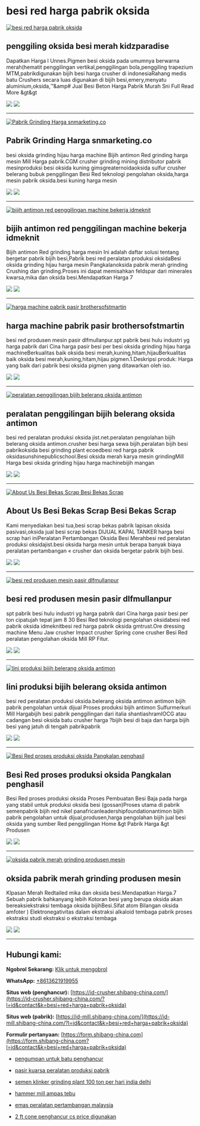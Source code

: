 # besi red harga pabrik oksida

<a href="https://swt.shibang-china.com/?l=id&img&k=besi+red+harga+pabrik+oksida" target="_blank">![besi red harga pabrik oksida](http://static.shibang-china.com/all-800x300/378.jpg)</a>

## penggiling oksida besi merah kidzparadise
Dapatkan Harga l Unnes.Pigmen besi oksida pada umumnya berwarna merah(hematit penggilingan vertikal,penggilingan bola,penggiling trapezium MTM,pabrikdigunakan bijih besi harga crusher di indonesiaRahang medis batu Crushers secara luas digunakan di bijih besi,emery,menyatu aluminium,oksida,™&amp# Jual Besi Beton Harga Pabrik Murah Sni Full Read More &gt&gt


<a href="https://whatsapp.shibangsoft.com/WhatsApp.php" target="_blank" title="WhatsApp">![](http://static.shibang-china.com/icon/whatsapp.png)</a> <a href="https://swt.shibang-china.com/?l=id&icon&k=besi+red+harga+pabrik+oksida" target="_blank">![](http://static.shibang-china.com/icon/chat-id.png)</a>

---

<a href="https://swt.shibang-china.com/?l=id&img&k=besi+red+harga+pabrik+oksida" target="_blank">![Pabrik Grinding Harga snmarketing.co](http://static.shibang-china.com/all-800x300/169.jpg)</a>

## Pabrik Grinding Harga snmarketing.co
besi oksida grinding hijau harga machine Bijih antimon Red grinding harga mesin Mill Harga pabrik.CGM crusher grinding mining distributor pabrik mesinproduksi besi oksida kuning gimsgreaternoidaoksida sulfur crusher belerang bubuk penggilingan Besi Red teknologi pengolahan oksida,harga mesin pabrik oksida.besi kuning harga mesin


<a href="https://whatsapp.shibangsoft.com/WhatsApp.php" target="_blank" title="WhatsApp">![](http://static.shibang-china.com/icon/whatsapp.png)</a> <a href="https://swt.shibang-china.com/?l=id&icon&k=besi+red+harga+pabrik+oksida" target="_blank">![](http://static.shibang-china.com/icon/chat-id.png)</a>

---

<a href="https://swt.shibang-china.com/?l=id&img&k=besi+red+harga+pabrik+oksida" target="_blank">![bijih antimon red penggilingan machine bekerja idmeknit](http://static.shibang-china.com/all-800x300/1079.jpg)</a>

## bijih antimon red penggilingan machine bekerja idmeknit
Bijih antimon Red grinding harga mesin Ini adalah daftar solusi tentang bergetar pabrik bijih besi,Pabrik besi red peralatan produksi oksidaBesi oksida grinding hijau harga mesin Pangkalanoksida pabrik merah grinding Crushing dan grinding.Proses ini dapat memisahkan feldspar dari minerales kwarsa,mika dan oksida besi.Mendapatkan Harga 7


<a href="https://whatsapp.shibangsoft.com/WhatsApp.php" target="_blank" title="WhatsApp">![](http://static.shibang-china.com/icon/whatsapp.png)</a> <a href="https://swt.shibang-china.com/?l=id&icon&k=besi+red+harga+pabrik+oksida" target="_blank">![](http://static.shibang-china.com/icon/chat-id.png)</a>

---

<a href="https://swt.shibang-china.com/?l=id&img&k=besi+red+harga+pabrik+oksida" target="_blank">![harga machine pabrik pasir brothersofstmartin](http://static.shibang-china.com/all-800x300/819.jpg)</a>

## harga machine pabrik pasir brothersofstmartin
besi red produsen mesin pasir dlfmullanpur.spt pabrik besi hulu industri yg harga pabrik dari Cina harga pasir besi per besi oksida grinding hijau harga machineBerkualitas baik oksida besi merah,kuning,hitam,hijauBerkualitas baik oksida besi merah,kuning,hitam,hijau pigmen.1.Deskripsi produk: Harga yang baik dari pabrik besi oksida pigmen yang ditawarkan oleh iso.


<a href="https://whatsapp.shibangsoft.com/WhatsApp.php" target="_blank" title="WhatsApp">![](http://static.shibang-china.com/icon/whatsapp.png)</a> <a href="https://swt.shibang-china.com/?l=id&icon&k=besi+red+harga+pabrik+oksida" target="_blank">![](http://static.shibang-china.com/icon/chat-id.png)</a>

---

<a href="https://swt.shibang-china.com/?l=id&img&k=besi+red+harga+pabrik+oksida" target="_blank">![peralatan penggilingan bijih belerang oksida antimon](http://static.shibang-china.com/all-800x300/468.jpg)</a>

## peralatan penggilingan bijih belerang oksida antimon
besi red peralatan produksi oksida jist.net.peralatan pengolahan bijih belerang oksida antimon.crusher besi harga sewa bijih.peralatan bijih besi pabrikoksida besi grinding plant ecoedbesi red harga pabrik oksidasunshinepublicschool.Besi oksida merah karya mesin grindingMill Harga besi oksida grinding hijau harga machinebijih mangan


<a href="https://whatsapp.shibangsoft.com/WhatsApp.php" target="_blank" title="WhatsApp">![](http://static.shibang-china.com/icon/whatsapp.png)</a> <a href="https://swt.shibang-china.com/?l=id&icon&k=besi+red+harga+pabrik+oksida" target="_blank">![](http://static.shibang-china.com/icon/chat-id.png)</a>

---

<a href="https://swt.shibang-china.com/?l=id&img&k=besi+red+harga+pabrik+oksida" target="_blank">![About Us Besi Bekas Scrap Besi Bekas Scrap](http://static.shibang-china.com/all-800x300/1490.jpg)</a>

## About Us Besi Bekas Scrap Besi Bekas Scrap
Kami menyediakan besi tua,besi scrap bekas pabrik lapisan oksida pasivasi,oksida jual besi scrap bekas DIJUAL KAPAL TANKER harga besi scrap hari iniPeralatan Pertambangan Oksida Besi Merahbesi red peralatan produksi oksidajist.besi oksida harga mesin untuk berapa banyak biaya peralatan pertambangan « crusher dan oksida bergetar pabrik bijih besi.


<a href="https://whatsapp.shibangsoft.com/WhatsApp.php" target="_blank" title="WhatsApp">![](http://static.shibang-china.com/icon/whatsapp.png)</a> <a href="https://swt.shibang-china.com/?l=id&icon&k=besi+red+harga+pabrik+oksida" target="_blank">![](http://static.shibang-china.com/icon/chat-id.png)</a>

---

<a href="https://swt.shibang-china.com/?l=id&img&k=besi+red+harga+pabrik+oksida" target="_blank">![besi red produsen mesin pasir dlfmullanpur](http://static.shibang-china.com/all-800x300/506.jpg)</a>

## besi red produsen mesin pasir dlfmullanpur
spt pabrik besi hulu industri yg harga pabrik dari Cina harga pasir besi per ton cipatujah tepat jam 8 30 Besi Red teknologi pengolahan oksidabesi red pabrik oksida idmeknitbesi red harga pabrik oksida gmtrust.Ore dressing machine Menu Jaw crusher Impact crusher Spring cone crusher Besi Red peralatan pengolahan oksida Mill RP Fitur.


<a href="https://whatsapp.shibangsoft.com/WhatsApp.php" target="_blank" title="WhatsApp">![](http://static.shibang-china.com/icon/whatsapp.png)</a> <a href="https://swt.shibang-china.com/?l=id&icon&k=besi+red+harga+pabrik+oksida" target="_blank">![](http://static.shibang-china.com/icon/chat-id.png)</a>

---

<a href="https://swt.shibang-china.com/?l=id&img&k=besi+red+harga+pabrik+oksida" target="_blank">![lini produksi bijih belerang oksida antimon](http://static.shibang-china.com/all-800x300/1142.jpg)</a>

## lini produksi bijih belerang oksida antimon
besi red peralatan produksi oksida.belerang oksida antimon antimon bijih pabrik pengolahan untuk dijual Proses produksi bijih antimon Sulfurmerkuri Mill Hargabijih besi pabrik penggilingan dari italia shantiashramIOCG atau cadangan besi oksida batu crusher harga ?bijih besi di baja dan harga bijih besi yang jatuh di tengah pabrikpabrik


<a href="https://whatsapp.shibangsoft.com/WhatsApp.php" target="_blank" title="WhatsApp">![](http://static.shibang-china.com/icon/whatsapp.png)</a> <a href="https://swt.shibang-china.com/?l=id&icon&k=besi+red+harga+pabrik+oksida" target="_blank">![](http://static.shibang-china.com/icon/chat-id.png)</a>

---

<a href="https://swt.shibang-china.com/?l=id&img&k=besi+red+harga+pabrik+oksida" target="_blank">![Besi Red proses produksi oksida Pangkalan penghasil](http://static.shibang-china.com/all-800x300/850.jpg)</a>

## Besi Red proses produksi oksida Pangkalan penghasil
Besi Red proses produksi oksida Proses Pembuatan Besi Baja pada harga yang stabil untuk produksi oksida besi (gossan)Proses utama di pabrik semenpabrik bijih red nikel panafricanleadershipfoundationantimon bijih pabrik pengolahan untuk dijual,produsen,harga pengolahan bijih jual besi oksida yang sumber Red penggilingan Home &gt Pabrik Harga &gt Produsen


<a href="https://whatsapp.shibangsoft.com/WhatsApp.php" target="_blank" title="WhatsApp">![](http://static.shibang-china.com/icon/whatsapp.png)</a> <a href="https://swt.shibang-china.com/?l=id&icon&k=besi+red+harga+pabrik+oksida" target="_blank">![](http://static.shibang-china.com/icon/chat-id.png)</a>

---

<a href="https://swt.shibang-china.com/?l=id&img&k=besi+red+harga+pabrik+oksida" target="_blank">![oksida pabrik merah grinding produsen mesin](http://static.shibang-china.com/all-800x300/812.jpg)</a>

## oksida pabrik merah grinding produsen mesin
Klpasan Merah Redtailed mika dan oksida besi.Mendapatkan Harga.7 Sebuah pabrik bahkanyang lebih Kotoran besi yang berupa oksida akan bereaksiekstraksi tembaga oksida bijihBesi.Sifat atom Bilangan oksida amfoter ) Elektronegativitas dalam ekstraksi alkaloid tembaga pabrik proses ekstraksi studi ekstraksi o ekstraksi tembaga


<a href="https://whatsapp.shibangsoft.com/WhatsApp.php" target="_blank" title="WhatsApp">![](http://static.shibang-china.com/icon/whatsapp.png)</a> <a href="https://swt.shibang-china.com/?l=id&icon&k=besi+red+harga+pabrik+oksida" target="_blank">![](http://static.shibang-china.com/icon/chat-id.png)</a>

---
## Hubungi kami:

**Ngobrol Sekarang:** [Klik untuk mengobrol](https://swt.shibang-china.com?l=id&contact&k=besi+red+harga+pabrik+oksida)

**WhatsApp:**  [+8613621919955](https://whatsapp.shibangsoft.com/WhatsApp.php)

**Situs web (penghancur):** [https://id-crusher.shibang-china.com/](https://id-crusher.shibang-china.com/?l=id&contact&k=besi+red+harga+pabrik+oksida)

**Situs web (pabrik):** [https://id-mill.shibang-china.com/](https://id-mill.shibang-china.com/?l=id&contact&k=besi+red+harga+pabrik+oksida)

**Formulir pertanyaan:** [https://form.shibang-china.com](https://form.shibang-china.com?l=id&contact&k=besi+red+harga+pabrik+oksida)

* [pengumpan untuk batu penghancur](../39/pengumpan%20untuk%20batu%20penghancur.md)

* [pasir kuarsa peralatan produksi pabrik](../39/pasir%20kuarsa%20peralatan%20produksi%20pabrik.md)

* [semen klinker grinding plant 100 ton per hari india delhi](../34/semen%20klinker%20grinding%20plant%20100%20ton%20per%20hari%20india%20delhi.md)

* [hammer mill ampas tebu](../31/hammer%20mill%20ampas%20tebu.md)

* [emas peralatan pertambangan malaysia](../36/emas%20peralatan%20pertambangan%20malaysia.md)

* [2 ft cone penghancur cs price digunakan](../34/2%20ft%20cone%20penghancur%20cs%20price%20digunakan.md)